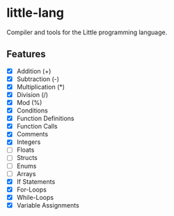 # little-lang
Compiler and tools for the Little programming language.

## Features
- [x] Addition (+)
- [x] Subtraction (-)
- [x] Multiplication (*)
- [x] Division (/)
- [x] Mod (%)
- [x] Conditions
- [x] Function Definitions
- [x] Function Calls
- [x] Comments
- [x] Integers
- [ ] Floats
- [ ] Structs
- [ ] Enums
- [ ] Arrays
- [x] If Statements
- [x] For-Loops
- [x] While-Loops
- [x] Variable Assignments
